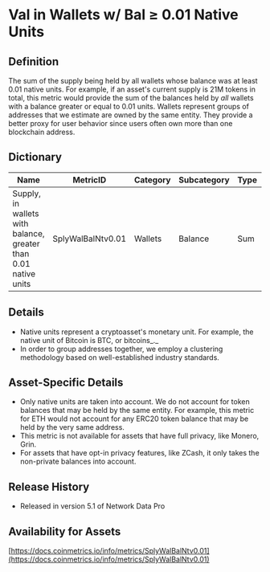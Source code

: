 # Val in Wallets w/ Bal ≥ 0.01 Native Units

## Definition <a href="#definition" id="definition"></a>

The sum of the supply being held by all wallets whose balance was at least 0.01 native units. For example, if an asset's current supply is 21M tokens in total, this metric would provide the sum of the balances held by _all_ wallets with a balance greater or equal to 0.01 units. Wallets represent groups of addresses that we estimate are owned by the same entity. They provide a better proxy for user behavior since users often own more than one blockchain address.

## Dictionary <a href="#dictionary" id="dictionary"></a>

| Name                                                            | MetricID          | Category | Subcategory | Type | Unit         | Interval |
| --------------------------------------------------------------- | ----------------- | -------- | ----------- | ---- | ------------ | -------- |
| Supply, in wallets with balance, greater than 0.01 native units | SplyWalBalNtv0.01 | Wallets  | Balance     | Sum  | Native units | 1 day    |

## Details <a href="#details" id="details"></a>

* Native units represent a cryptoasset's monetary unit. For example, the native unit of Bitcoin is BTC, or bitcoins_._
* In order to group addresses together, we employ a clustering methodology based on well-established industry standards.

## Asset-Specific Details <a href="#asset-specific-details" id="asset-specific-details"></a>

* Only native units are taken into account. We do not account for token balances that may be held by the same entity. For example, this metric for ETH would not account for any ERC20 token balance that may be held by the very same address.
* This metric is not available for assets that have full privacy, like Monero, Grin.
* For assets that have opt-in privacy features, like ZCash, it only takes the non-private balances into account.

## Release History <a href="#release-history" id="release-history"></a>

* Released in version 5.1 of Network Data Pro

## **Availability for Assets** <a href="#availability-for-assets" id="availability-for-assets"></a>

[https://docs.coinmetrics.io/info/metrics/SplyWalBalNtv0.01](https://docs.coinmetrics.io/info/metrics/SplyWalBalNtv0.01)

​
